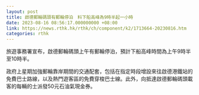 ```yaml
---
layout: post
title: 啟德郵輪碼頭有郵輪停泊　料下船高峰為9時半起一小時
date: 2023-08-16 08:56:17.000000000 +08:00
link: https://news.rthk.hk/rthk/ch/component/k2/1713664-20230816.htm
categories: rthk
---
```


旅遊事務署宣布，啟德郵輪碼頭上午有郵輪停泊，預計下船高峰時間為上午9時半至10時半。

政府上星期加強郵輪靠岸期間的交通配套，包括在指定時段增設來往啟德港鐵站的免費巴士路線，以及熱門遊客區的免費穿梭巴士線。此外，向抵達啟德郵輪碼頭載客的每輛的士派發50元石油氣現金券。
